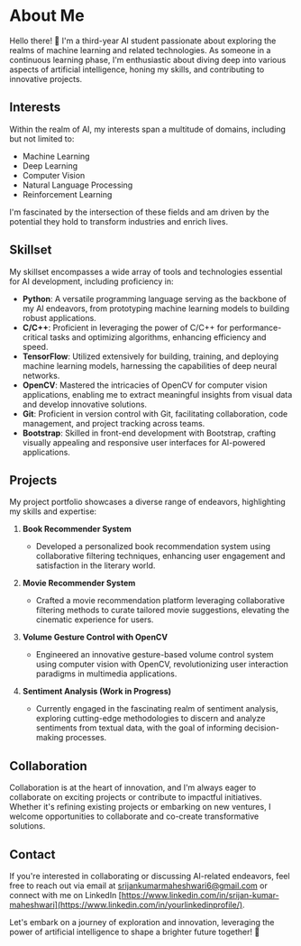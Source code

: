 # About Me

Hello there! 👋 I'm a third-year AI student passionate about exploring the realms of machine learning and related technologies. As someone in a continuous learning phase, I'm enthusiastic about diving deep into various aspects of artificial intelligence, honing my skills, and contributing to innovative projects.

## Interests

Within the realm of AI, my interests span a multitude of domains, including but not limited to:

- Machine Learning
- Deep Learning
- Computer Vision
- Natural Language Processing
- Reinforcement Learning

I'm fascinated by the intersection of these fields and am driven by the potential they hold to transform industries and enrich lives.

## Skillset

My skillset encompasses a wide array of tools and technologies essential for AI development, including proficiency in:

- **Python**: A versatile programming language serving as the backbone of my AI endeavors, from prototyping machine learning models to building robust applications.
- **C/C++**: Proficient in leveraging the power of C/C++ for performance-critical tasks and optimizing algorithms, enhancing efficiency and speed.
- **TensorFlow**: Utilized extensively for building, training, and deploying machine learning models, harnessing the capabilities of deep neural networks.
- **OpenCV**: Mastered the intricacies of OpenCV for computer vision applications, enabling me to extract meaningful insights from visual data and develop innovative solutions.
- **Git**: Proficient in version control with Git, facilitating collaboration, code management, and project tracking across teams.
- **Bootstrap**: Skilled in front-end development with Bootstrap, crafting visually appealing and responsive user interfaces for AI-powered applications.

## Projects

My project portfolio showcases a diverse range of endeavors, highlighting my skills and expertise:

1. **Book Recommender System**
   - Developed a personalized book recommendation system using collaborative filtering techniques, enhancing user engagement and satisfaction in the literary world.

2. **Movie Recommender System**
   - Crafted a movie recommendation platform leveraging collaborative filtering methods to curate tailored movie suggestions, elevating the cinematic experience for users.

3. **Volume Gesture Control with OpenCV**
   - Engineered an innovative gesture-based volume control system using computer vision with OpenCV, revolutionizing user interaction paradigms in multimedia applications.

4. **Sentiment Analysis (Work in Progress)**
   - Currently engaged in the fascinating realm of sentiment analysis, exploring cutting-edge methodologies to discern and analyze sentiments from textual data, with the goal of informing decision-making processes.

## Collaboration

Collaboration is at the heart of innovation, and I'm always eager to collaborate on exciting projects or contribute to impactful initiatives. Whether it's refining existing projects or embarking on new ventures, I welcome opportunities to collaborate and co-create transformative solutions.

## Contact

If you're interested in collaborating or discussing AI-related endeavors, feel free to reach out via email at [srijankumarmaheshwari6@gmail.com](mailto:your.email@example.com) or connect with me on LinkedIn [https://www.linkedin.com/in/srijan-kumar-maheshwari](https://www.linkedin.com/in/yourlinkedinprofile/).

Let's embark on a journey of exploration and innovation, leveraging the power of artificial intelligence to shape a brighter future together! 🚀
